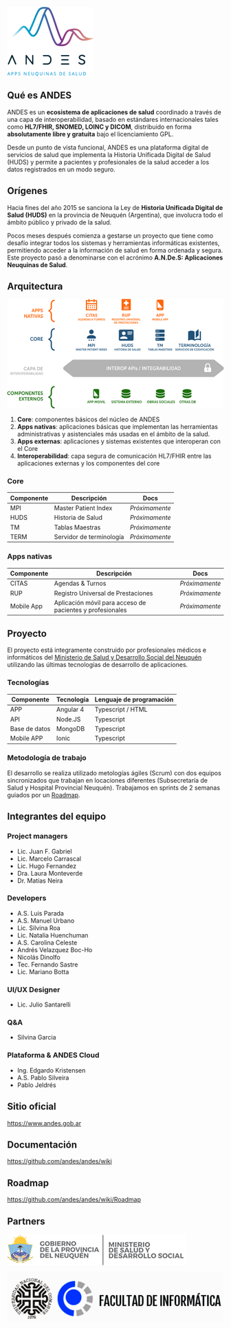 ![ANDES](https://github.com/andes/andes.github.io/raw/master/images/logo.png)

## Qué es ANDES

ANDES es un **ecosistema de aplicaciones de salud** coordinado a través de una capa de interoperabilidad, basado en estándares internacionales tales como **HL7/FHIR, SNOMED, LOINC y DICOM**, distribuido en forma **absolutamente libre y gratuita** bajo el licenciamiento GPL.

Desde un punto de vista funcional, ANDES es una plataforma digital de servicios de salud que implementa la Historia Unificada Digital de Salud (HUDS) y permite a pacientes y profesionales de la salud acceder a los datos registrados en un modo seguro.

## Orígenes

Hacia fines del año 2015 se sanciona la Ley de **Historia Unificada Digital de Salud (HUDS)** en la provincia de Neuquén (Argentina), que involucra todo el ámbito público y privado de la salud.

Pocos meses después comienza a gestarse un proyecto que tiene como desafío integrar todos los sistemas y herramientas informáticas existentes, permitiendo acceder a la información de salud en forma ordenada y segura. Este proyecto pasó a denominarse con el acrónimo **A.N.De.S: Aplicaciones Neuquinas de Salud**.

## Arquitectura

![Arquitectura](https://github.com/andes/andes.github.io/raw/master/images/arquitectura.png)

1. **Core**: componentes básicos del núcleo de ANDES
2. **Apps nativas**: aplicaciones básicas que implementan las herramientas administrativas y asistenciales más usadas en el ámbito de la salud.
3. **Apps externas**: aplicaciones y sistemas existentes que interoperan con el Core
4. **Interoperabilidad**: capa segura de comunicación HL7/FHIR entre las aplicaciones externas y los componentes del core

### Core

| Componente  | Descripción | Docs |
| ------------- | ------------- | ------------- |
| MPI  | Master Patient Index  | *Próximamente* |
| HUDS  | Historia de Salud  | *Próximamente* |
| TM  | Tablas Maestras | *Próximamente* |
| TERM  | Servidor de terminología | *Próximamente* |

### Apps nativas

| Componente  | Descripción | Docs |
| ------------- | ------------- | ------------- |
| CITAS  | Agendas & Turnos | *Próximamente* |
| RUP  | Registro Universal de Prestaciones  | *Próximamente* |
| Mobile App | Aplicación móvil para acceso de pacientes y profesionales | *Próximamente* |

## Proyecto

El proyecto está integramente construido por profesionales médicos e informáticos del [Ministerio de Salud y Desarrollo Social del Neuquén](http://www.saludneuquen.gob.ar) utilizando las últimas tecnologías de desarrollo de aplicaciones.

### Tecnologías
| Componente  | Tecnología | Lenguaje de programación |
| ------------- | ------------- | ------------- |
| APP  | Angular 4  | Typescript / HTML |
| API  | Node.JS  | Typescript |
| Base de datos  | MongoDB | Typescript |
| Mobile APP  | Ionic | Typescript |


### Metodología de trabajo

El desarrollo se realiza utilizado metologías ágiles (Scrum) con dos equipos sincronizados que trabajan en locaciones diferentes (Subsecretaría de Salud y Hospital Provincial Neuquén). Trabajamos en sprints de 2 semanas guiados por un [Roadmap](https://github.com/andes/andes/wiki/Roadmap).

## Integrantes del equipo

### Project managers
- Lic. Juan F. Gabriel
- Lic. Marcelo Carrascal
- Lic. Hugo Fernandez
- Dra. Laura Monteverde
- Dr. Matías Neira

### Developers
- A.S. Luis Parada
- A.S. Manuel Urbano
- Lic. Silvina Roa
- Lic. Natalia Huenchuman
- A.S. Carolina Celeste
- Andrés Velazquez Boc-Ho
- Nicolás Dinolfo
- Tec. Fernando Sastre
- Lic. Mariano Botta

### UI/UX Designer
- Lic. Julio Santarelli

### Q&A
- Silvina Garcia

### Plataforma & ANDES Cloud
- Ing. Edgardo Kristensen
- A.S. Pablo Silveira
- Pablo Jeldrés

## Sitio oficial

https://www.andes.gob.ar

## Documentación

https://github.com/andes/andes/wiki

## Roadmap

https://github.com/andes/andes/wiki/Roadmap

## Partners

![Ministerio de Salud y Desarrollo Social](https://github.com/andes/andes.github.io/raw/master/images/logo-ministerio.png)

![Facultad de Informática de la Universidad Nacional del Comahue](https://github.com/andes/andes.github.io/raw/master/images/logo-uncoma.png)


